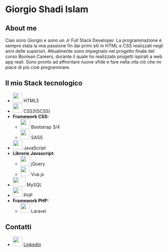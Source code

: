 # Giorgio Shadi Islam
## About me
Ciao sono Giorgio e sono un Jr Full Stack Developer. La programmazione è sempre stata la mia passione fin dai primi siti in HTML e CSS realizzati negli anni delle superiori. Attualmente sono impegnato nel progetto finale del corso Boolean Careers, durante il quale ho realizzato progetti ispirati a web app reali.
Sono pronto ad affrontare nuove sfide e fare nella vita ciò che mi piace di più cioè programmare.
## Il mio Stack tecnologico
* <img src="https://cdn.icon-icons.com/icons2/1488/PNG/512/5352-html5_102567.png" width="30" height="30" /> HTML5
* <img src="https://cdn.iconscout.com/icon/free/png-256/css-118-569410.png" width="30" height="30" /> CSS3(SCSS)
* **Framework CSS:**
  * <img src="https://img.icons8.com/color/452/bootstrap.png" width="30" height="30" /> Bootstrap 3/4
  * <img src="https://cdn.iconscout.com/icon/free/png-512/sass-226054.png" width="30" height="30" /> SASS
* <img src="https://cdn.iconscout.com/icon/free/png-256/javascript-2752148-2284965.png" width="30" height="30" /> JavaScript
* **Librerie Javascript:**
  * <img src="https://cdn.iconscout.com/icon/free/png-512/jquery-10-1175155.png" width="30" height="30" /> jQuery
  * <img src="https://img.icons8.com/color/452/vue-js.png" width="30" height="30" /> Vue.js
* <img src="https://cdn4.iconfinder.com/data/icons/logos-3/181/MySQL-512.png" width="40" height="30" /> MySQL
* <img src="https://cdn.iconscout.com/icon/free/png-512/php-2038871-1720084.png" width="30" height="30" /> PHP
* **Framework PHP:**
  * <img src="https://upload.wikimedia.org/wikipedia/commons/thumb/9/9a/Laravel.svg/1200px-Laravel.svg.png" width="30" height="30" /> Laravel
## Contatti
  * <img src="https://lh3.googleusercontent.com/proxy/_jBtnP8KuEGqjZlu7rU66jxpuMj_HfSGejFsYOdtzSvttLxJt8s4k6yDz5LETkMutW_4vfEq7hFJ6wnPTUEZZEgd1kanqgNdqSIicYPdtujV6DIW9J98BXCbrjmTS6hNQVk" width="30" height="30" /> [Linkedin](http://linkedin.com/in/giorgio-shadi-islam-74aa0320a)
